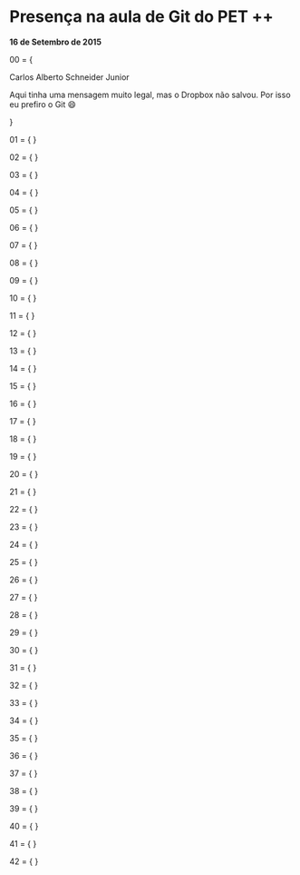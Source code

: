Presença na aula de Git do PET ++
=================================

**16 de Setembro de 2015**

00 = {

Carlos Alberto Schneider Junior

Aqui tinha uma mensagem muito legal, mas o Dropbox não salvou. Por isso eu prefiro o Git :smile:

}

01 = {
}

02 = {
}

03 = {
}

04 = {
}

05 = {
}

06 = {
}

07 = {
}

08 = {
}

09 = {
}

10 = {
}

11 = {
}

12 = {
}

13 = {
}

14 = {
}

15 = {
}

16 = {
}

17 = {
}

18 = {
}

19 = {
}

20 = {
}

21 = {
}

22 = {
}

23 = {
}

24 = {
}

25 = {
}

26 = {
}

27 = {
}

28 = {
}

29 = {
}

30 = {
}

31 = {
}

32 = {
}

33 = {
}

34 = {
}

35 = {
}

36 = {
}

37 = {
}

38 = {
}

39 = {
}

40 = {
}

41 = {
}

42 = {
}
